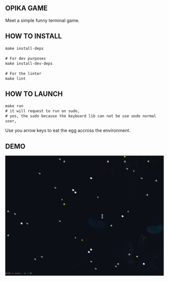 ## OPIKA GAME

Meet a simple funny terminal game.

## HOW TO INSTALL

```
make install-deps

# For dev purposes
make install-dev-deps

# For the linter
make lint
```

## HOW TO LAUNCH

```
make run
# it will request to run on sudo,
# yes, the sudo because the keyboard lib can not be use undo normal user,
```

Use you arrow keys to eat the egg accross the environment.

## DEMO

![screenshot](./screenshot.gif)
